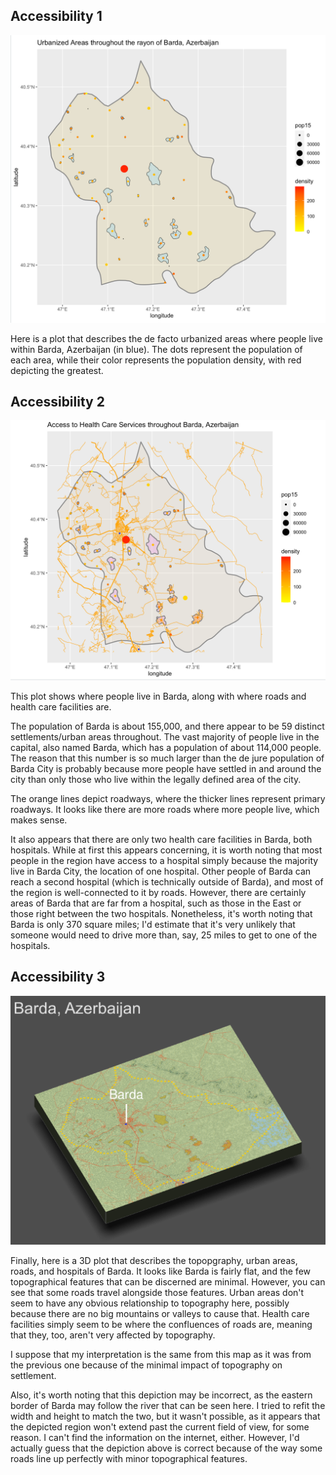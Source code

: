 ## Accessibility 1

![](ressac.png)

Here is a plot that describes the de facto urbanized areas where people live within Barda, Azerbaijan (in blue). The dots represent the population of each area, while their color represents the population density, with red depicting the greatest.


## Accessibility 2

![](flos.png)

This plot shows where people live in Barda, along with where roads and health care facilities are. 

The population of Barda is about 155,000, and there appear to be 59 distinct settlements/urban areas throughout. The vast majority of people live in the capital, also named Barda, which has a population of about 114,000 people. The reason that this number is so much larger than the de jure population of Barda City is probably because more people have settled in and around the city than only those who live within the legally defined area of the city.

The orange lines depict roadways, where the thicker lines represent primary roadways. It looks like there are more roads where more people live, which makes sense. 

It also appears that there are only two health care facilities in Barda, both hospitals. While at first this appears concerning, it is worth noting that most people in the region have access to a hospital simply because the majority live in Barda City, the location of one hospital. Other people of Barda can reach a second hospital (which is technically outside of Barda), and most of the region is well-connected to it by roads. However, there are certainly areas of Barda that are far from a hospital, such as those in the East or those right between the two hospitals. Nonetheless, it's worth noting that Barda is only 370 square miles; I'd estimate that it's very unlikely that someone would need to drive more than, say, 25 miles to get to one of the hospitals.


## Accessibility 3

![](bardaend.png)

Finally, here is a 3D plot that describes the topopgraphy, urban areas, roads, and hospitals of Barda. It looks like Barda is fairly flat, and the few topographical features that can be discerned are minimal. However, you can see that some roads travel alongside those features. Urban areas don't seem to have any obvious relationship to topography here, possibly because there are no big mountains or valleys to cause that. Health care facilities simply seem to be where the confluences of roads are, meaning that they, too, aren't very affected by topography. 

I suppose that my interpretation is the same from this map as it was from the previous one because of the minimal impact of topography on settlement.

Also, it's worth noting that this depiction may be incorrect, as the eastern border of Barda may follow the river that can be seen here. I tried to refit the width and height to match the two, but it wasn't possible, as it appears that the depicted region won't extend past the current field of view, for some reason. I can't find the information on the internet, either. However, I'd actually guess that the depiction above is correct because of the way some roads line up perfectly with minor topographical features.
